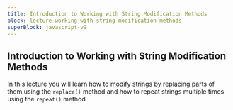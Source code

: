 ```yaml
---
title: Introduction to Working with String Modification Methods
block: lecture-working-with-string-modification-methods
superBlock: javascript-v9
---
```


## Introduction to Working with String Modification Methods

In this lecture you will learn how to modify strings by replacing parts of them using the `replace()` method and how to repeat strings multiple times using the `repeat()` method.
